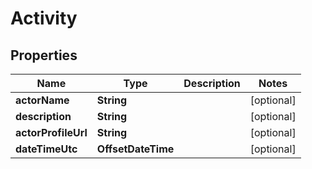 

# Activity


## Properties

Name | Type | Description | Notes
------------ | ------------- | ------------- | -------------
**actorName** | **String** |  |  [optional]
**description** | **String** |  |  [optional]
**actorProfileUrl** | **String** |  |  [optional]
**dateTimeUtc** | **OffsetDateTime** |  |  [optional]



